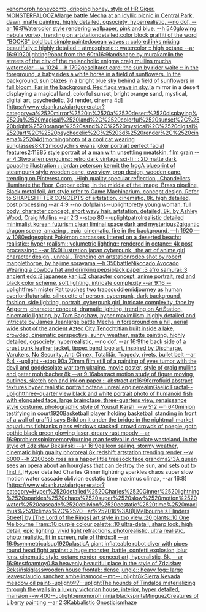 [xenomorph honeycomb, dripping honey, style of HR Giger, MONSTERPALOOZA!](https://www.ebank.nz/aiartgenerator?category=xenomorph%2520honeycomb%2C%2520dripping%2520honey%2C%2520style%2520of%2520HR%2520Giger%2C%2520MONSTERPALOOZA%21)[large battle Mecha at an idyllic picnic in Central Park, dawn, matte painting, highly detailed, cgsociety, hyperrealistic, --no dof, --ar 16:9](https://www.ebank.nz/aiartgenerator?category=large%2520battle%2520Mecha%2520at%2520an%2520idyllic%2520picnic%2520in%2520Central%2520Park%2C%2520dawn%2C%2520matte%2520painting%2C%2520highly%2520detailed%2C%2520cgsociety%2C%2520hyperrealistic%2C%2520--no%2520dof%2C%2520--ar%252016%3A9)[Watercolor style rendering wallpaper, pink and blue,   --h 540](https://www.ebank.nz/aiartgenerator?category=Watercolor%2520style%2520rendering%2520wallpaper%2C%2520pink%2520and%2520blue%2C%2520%2520%2520--h%2520540)[glowing nebula vortex, trending on artstation](https://www.ebank.nz/aiartgenerator?category=glowing%2520nebula%2520vortex%2C%2520trending%2520on%2520artstation)[detailed,](https://www.ebank.nz/aiartgenerator?category=detailed%2C)[color block graffiti of the word "BOOKS" bold but simple painted](https://www.ebank.nz/aiartgenerator?category=color%2520block%2520graffiti%2520of%2520the%2520word%2520%22BOOKS%22%2520bold%2520but%2520simple%2520painted)[ocean waves :: colored inks mixing beautifully :: highly detailed :: atmospheric :: watercolor :: high octane --ar 16:9](https://www.ebank.nz/aiartgenerator?category=ocean%2520waves%2520%3A%3A%2520colored%2520inks%2520mixing%2520beautifully%2520%3A%3A%2520highly%2520detailed%2520%3A%3A%2520atmospheric%2520%3A%3A%2520watercolor%2520%3A%3A%2520high%2520octane%2520--ar%252016%3A9)[1920](https://www.ebank.nz/aiartgenerator?category=1920)[lighting](https://www.ebank.nz/aiartgenerator?category=lighting)[Robot from the 60th](https://www.ebank.nz/aiartgenerator?category=Robot%2520from%2520the%252060th)[16:9](https://www.ebank.nz/aiartgenerator?category=16%3A9)[landscape by murakami](https://www.ebank.nz/aiartgenerator?category=landscape%2520by%2520murakami)[in the streets of the city of the melancholic enigma craig mullins mucha watercolor --w 1024 --h 1792](https://www.ebank.nz/aiartgenerator?category=in%2520the%2520streets%2520of%2520the%2520city%2520of%2520the%2520melancholic%2520enigma%2520craig%2520mullins%2520mucha%2520watercolor%2520--w%25201024%2520--h%25201792)[gesell](https://www.ebank.nz/aiartgenerator?category=gesell)[tarot card: the sun by rider waite :: in the foreground, a baby rides a white horse in a field of sunflowers. In the background, sun blazes in a bright blue sky behind a field of sunflowers in full bloom. Far in the background. Red flags wave in sky.](https://www.ebank.nz/aiartgenerator?category=tarot%2520card%3A%2520the%2520sun%2520by%2520rider%2520waite%2520%3A%3A%2520in%2520the%2520foreground%2C%2520a%2520baby%2520rides%2520a%2520white%2520horse%2520in%2520a%2520field%2520of%2520sunflowers.%2520In%2520the%2520background%2C%2520sun%2520blazes%2520in%2520a%2520bright%2520blue%2520sky%2520behind%2520a%2520field%2520of%2520sunflowers%2520in%2520full%2520bloom.%2520Far%2520in%2520the%2520background.%2520Red%2520flags%2520wave%2520in%2520sky.)[a mirror in a desert displaying a magical land, colorful sunset, bright orange sand, mystical, digital art, psychedelic, 3d render, cinema 4d](https://www.ebank.nz/aiartgenerator?category=a%2520mirror%2520in%2520a%2520desert%2520displaying%2520a%2520magical%2520land%2C%2520colorful%2520sunset%2C%2520bright%2520orange%2520sand%2C%2520mystical%2C%2520digital%2520art%2C%2520psychedelic%2C%25203d%2520render%2C%2520cinema%25204d)[morning](https://www.ebank.nz/aiartgenerator?category=morning)[photo of a cool cat wearing sunglasses](https://www.ebank.nz/aiartgenerator?category=photo%2520of%2520a%2520cool%2520cat%2520wearing%2520sunglasses)[8K](https://www.ebank.nz/aiartgenerator?category=8K)[1:2](https://www.ebank.nz/aiartgenerator?category=1%3A2)[moody](https://www.ebank.nz/aiartgenerator?category=moody)[chris evans joker portrait perfect facial features](https://www.ebank.nz/aiartgenerator?category=chris%2520evans%2520joker%2520portrait%2520perfect%2520facial%2520features)[2:1](https://www.ebank.nz/aiartgenerator?category=2%3A1)[1885 style portrait of a man with unsettling meatskin, film grain --ar 4:3](https://www.ebank.nz/aiartgenerator?category=1885%2520style%2520portrait%2520of%2520a%2520man%2520with%2520unsettling%2520meatskin%2C%2520film%2520grain%2520--ar%25204%3A3)[two alien penguins:: retro dark vintage sci-fi : : 2D matte dark gouache illustration : :](https://www.ebank.nz/aiartgenerator?category=two%2520alien%2520penguins%3A%3A%2520retro%2520dark%2520vintage%2520sci-fi%2520%3A%2520%3A%25202D%2520matte%2520dark%2520gouache%2520illustration%2520%3A%2520%3A)[jordan peterson kermit the frog](https://www.ebank.nz/aiartgenerator?category=jordan%2520peterson%2520kermit%2520the%2520frog)[A blueprint of steampunk style wooden cane,  overview, prop design, wooden cane,  trending on Pinterest.com  , High quality specular reflection ,  Chandeliers illuminate the floor, Copper  edge, in the middle of the image, Brass pipeline,  Black metal foil,  Art style refer to Game Machinarium.  concept design, Refer to SHAPESHIFTER CONCEPTS  of artstation, cinematic,  8k, high detailed,  post processing    --ar 4:9   --no dof](https://www.ebank.nz/aiartgenerator?category=A%2520blueprint%2520of%2520steampunk%2520style%2520wooden%2520cane%2C%2520%2520overview%2C%2520prop%2520design%2C%2520wooden%2520cane%2C%2520%2520trending%2520on%2520Pinterest.com%2520%2520%2C%2520High%2520quality%2520specular%2520reflection%2520%2C%2520%2520Chandeliers%2520illuminate%2520the%2520floor%2C%2520Copper%2520%2520edge%2C%2520in%2520the%2520middle%2520of%2520the%2520image%2C%2520Brass%2520pipeline%2C%2520%2520Black%2520metal%2520foil%2C%2520%2520Art%2520style%2520refer%2520to%2520Game%2520Machinarium.%2520%2520concept%2520design%2C%2520Refer%2520to%2520SHAPESHIFTER%2520CONCEPTS%2520%2520of%2520artstation%2C%2520cinematic%2C%2520%25208k%2C%2520high%2520detailed%2C%2520%2520post%2520processing%2520%2520%2520%2520--ar%25204%3A9%2520%2520%2520--no%2520dof)[plains](https://www.ebank.nz/aiartgenerator?category=plains)[--uplight](https://www.ebank.nz/aiartgenerator?category=--uplight)[pretty young woman, full body, character concept, short wavy hair, artstation, detailed, 8k, by Ashley Wood, Craig Mullins --ar 2:3 --stop 80 --uplight](https://www.ebank.nz/aiartgenerator?category=pretty%2520young%2520woman%2C%2520full%2520body%2C%2520character%2520concept%2C%2520short%2520wavy%2520hair%2C%2520artstation%2C%2520detailed%2C%25208k%2C%2520by%2520Ashley%2520Wood%2C%2520Craig%2520Mullins%2520--ar%25202%3A3%2520--stop%252080%2520--uplight)[patrol](https://www.ebank.nz/aiartgenerator?category=patrol)[realistic detailed minimalist korean futurism clean liminal space dark and mysterious](https://www.ebank.nz/aiartgenerator?category=realistic%2520detailed%2520minimalist%2520korean%2520futurism%2520clean%2520liminal%2520space%2520dark%2520and%2520mysterious)[2](https://www.ebank.nz/aiartgenerator?category=2)[gigantic dragon scene, amazing , epic, cinematic, fire in the background, —h 1920 —w 1080](https://www.ebank.nz/aiartgenerator?category=gigantic%2520dragon%2520scene%2C%2520amazing%2520%2C%2520epic%2C%2520cinematic%2C%2520fire%2520in%2520the%2520background%2C%2520%E2%80%94h%25201920%2520%E2%80%94w%25201080)[edges](https://www.ebank.nz/aiartgenerator?category=edges)[giant Pokémon carcasses littered on a deserted beach:: realistic:: hyper realism:: volumetric lighting:: rendered in octane:: 4k post processing:: --ar 16:9](https://www.ebank.nz/aiartgenerator?category=giant%2520Pok%C3%A9mon%2520carcasses%2520littered%2520on%2520a%2520deserted%2520beach%3A%3A%2520realistic%3A%3A%2520hyper%2520realism%3A%3A%2520volumetric%2520lighting%3A%3A%2520rendered%2520in%2520octane%3A%3A%25204k%2520post%2520processing%3A%3A%2520--ar%252016%3A9)[illustration japan cyberpunk , the art of anime girl character design , unreal , Trending on artstation](https://www.ebank.nz/aiartgenerator?category=illustration%2520japan%2520cyberpunk%2520%2C%2520the%2520art%2520of%2520anime%2520girl%2520character%2520design%2520%2C%2520unreal%2520%2C%2520Trending%2520on%2520artstation)[rodeo shot by robert mapplethorpe, by hajime sorayama —h 350](https://www.ebank.nz/aiartgenerator?category=rodeo%2520shot%2520by%2520robert%2520mapplethorpe%2C%2520by%2520hajime%2520sorayama%2520%E2%80%94h%2520350)[battle](https://www.ebank.nz/aiartgenerator?category=battle)[Nikocado Avocado Wearing a cowboy hat and drinking pepsi](https://www.ebank.nz/aiartgenerator?category=Nikocado%2520Avocado%2520Wearing%2520a%2520cowboy%2520hat%2520and%2520drinking%2520pepsi)[black paper::3 afro samurai::3 ancient edo::2 japanese kanji::2 character concept, anime portrait, red and black color scheme, soft lighting, intricate complexity --ar 9:16 --uplight](https://www.ebank.nz/aiartgenerator?category=black%2520paper%3A%3A3%2520afro%2520samurai%3A%3A3%2520ancient%2520edo%3A%3A2%2520japanese%2520kanji%3A%3A2%2520character%2520concept%2C%2520anime%2520portrait%2C%2520red%2520and%2520black%2520color%2520scheme%2C%2520soft%2520lighting%2C%2520intricate%2520complexity%2520--ar%25209%3A16%2520--uplight)[fresh mister Rat touches two traps](https://www.ebank.nz/aiartgenerator?category=fresh%2520mister%2520Rat%2520touches%2520two%2520traps)[cuddle](https://www.ebank.nz/aiartgenerator?category=cuddle)[midjourney as human overlord](https://www.ebank.nz/aiartgenerator?category=midjourney%2520as%2520human%2520overlord)[futuristic, silhouette of person, cyberpunk, dark background, fashion, side lighting, portrait, cyberpunk girl, intricate complexity, face by Artgerm, character concept, dramatic lighting, trending on ArtStation, cinematic lighting, by Tom Bagshaw, hyper maximilism, highly detailed and intricate by James Jean](https://www.ebank.nz/aiartgenerator?category=futuristic%2C%2520silhouette%2520of%2520person%2C%2520cyberpunk%2C%2520dark%2520background%2C%2520fashion%2C%2520side%2520lighting%2C%2520portrait%2C%2520cyberpunk%2520girl%2C%2520intricate%2520complexity%2C%2520face%2520by%2520Artgerm%2C%2520character%2520concept%2C%2520dramatic%2520lighting%2C%2520trending%2520on%2520ArtStation%2C%2520cinematic%2520lighting%2C%2520by%2520Tom%2520Bagshaw%2C%2520hyper%2520maximilism%2C%2520highly%2520detailed%2520and%2520intricate%2520by%2520James%2520Jean)[large battle Mecha in foreground on a hill, aerial wide shot of the ancient Aztec City Tenochtitlan built inside a lake, crowded, cinematic perspective, sunny weather, matte painting, highly detailed, cgsociety, hyperrealistic, --no dof, --ar 16:9](https://www.ebank.nz/aiartgenerator?category=large%2520battle%2520Mecha%2520in%2520foreground%2520on%2520a%2520hill%2C%2520aerial%2520wide%2520shot%2520of%2520the%2520ancient%2520Aztec%2520City%2520Tenochtitlan%2520built%2520inside%2520a%2520lake%2C%2520crowded%2C%2520cinematic%2520perspective%2C%2520sunny%2520weather%2C%2520matte%2520painting%2C%2520highly%2520detailed%2C%2520cgsociety%2C%2520hyperrealistic%2C%2520--no%2520dof%2C%2520--ar%252016%3A9)[the back side of a crust punk leather jacket, tippex band logo art, inspired by Discharge, Varukers, No Security, Anti Cimex, Totalitär, Tragedy,  rivets, bullet belt --ar 6:4 --uplight --stop 90](https://www.ebank.nz/aiartgenerator?category=the%2520back%2520side%2520of%2520a%2520crust%2520punk%2520leather%2520jacket%2C%2520tippex%2520band%2520logo%2520art%2C%2520inspired%2520by%2520Discharge%2C%2520Varukers%2C%2520No%2520Security%2C%2520Anti%2520Cimex%2C%2520Totalit%C3%A4r%2C%2520Tragedy%2C%2520%2520rivets%2C%2520bullet%2520belt%2520--ar%25206%3A4%2520--uplight%2520--stop%252090)[a 70mm film still of a painting of yves tumor with the devil and god](https://www.ebank.nz/aiartgenerator?category=a%252070mm%2520film%2520still%2520of%2520a%2520painting%2520of%2520yves%2520tumor%2520with%2520the%2520devil%2520and%2520god)[desolate war torn ukraine, movie poster,,style of craig mullins and peter mohrbacher,8k —ar 9:16](https://www.ebank.nz/aiartgenerator?category=desolate%2520war%2520torn%2520ukraine%2C%2520movie%2520poster%2C%2Cstyle%2520of%2520craig%2520mullins%2520and%2520peter%2520mohrbacher%2C8k%2520%E2%80%94ar%25209%3A16)[abstract motion study of figure moving, outlines, sketch pen and ink on paper :: abstract art](https://www.ebank.nz/aiartgenerator?category=abstract%2520motion%2520study%2520of%2520figure%2520moving%2C%2520outlines%2C%2520sketch%2520pen%2520and%2520ink%2520on%2520paper%2520%3A%3A%2520abstract%2520art)[16:9](https://www.ebank.nz/aiartgenerator?category=16%3A9)[ferrofluid abstract textures hyper realistic portrait octane unreal engine](https://www.ebank.nz/aiartgenerator?category=ferrofluid%2520abstract%2520textures%2520hyper%2520realistic%2520portrait%2520octane%2520unreal%2520engine)[realm](https://www.ebank.nz/aiartgenerator?category=realm)[Gaelic Fractal](https://www.ebank.nz/aiartgenerator?category=Gaelic%2520Fractal)[--uplight](https://www.ebank.nz/aiartgenerator?category=--uplight)[three-quarter view black and white portrait photo of humanoid fish with elongated face, large braincfase, three-quarters view, renaissance style costume, photographic style of Yousuf Karsh, --w 512 --h 640](https://www.ebank.nz/aiartgenerator?category=three-quarter%2520view%2520black%2520and%2520white%2520portrait%2520photo%2520of%2520humanoid%2520fish%2520with%2520elongated%2520face%2C%2520large%2520braincfase%2C%2520three-quarters%2520view%2C%2520renaissance%2520style%2520costume%2C%2520photographic%2520style%2520of%2520Yousuf%2520Karsh%2C%2520--w%2520512%2520--h%2520640)[minion testifying in court](https://www.ebank.nz/aiartgenerator?category=minion%2520testifying%2520in%2520court)[1920](https://www.ebank.nz/aiartgenerator?category=1920)[Basketball player holding basketball standing in front of a wall of graffiti says Brikl on it under the bridge in the night](https://www.ebank.nz/aiartgenerator?category=Basketball%2520player%2520holding%2520basketball%2520standing%2520in%2520front%2520of%2520a%2520wall%2520of%2520graffiti%2520says%2520Brikl%2520on%2520it%2520under%2520the%2520bridge%2520in%2520the%2520night)[mall market aquariums fishtanks glass windows stacked, crowd crowds of poeple, goth gothic black green glowing laser, dreary rust moody --ar 16:9](https://www.ebank.nz/aiartgenerator?category=mall%2520market%2520aquariums%2520fishtanks%2520glass%2520windows%2520stacked%2C%2520crowd%2520crowds%2520of%2520poeple%2C%2520goth%2520gothic%2520black%2520green%2520glowing%2520laser%2C%2520dreary%2520rust%2520moody%2520--ar%252016%3A9)[problems](https://www.ebank.nz/aiartgenerator?category=problems)[pink](https://www.ebank.nz/aiartgenerator?category=pink)[memory](https://www.ebank.nz/aiartgenerator?category=memory)[burning man festival in desolate wasteland, in the style of Zdzisław Beksiński --ar 16:9](https://www.ebank.nz/aiartgenerator?category=burning%2520man%2520festival%2520in%2520desolate%2520wasteland%2C%2520in%2520the%2520style%2520of%2520Zdzis%C5%82aw%2520Beksi%C5%84ski%2520--ar%252016%3A9)[galleon sailing, stormy weather, cinematic high quality photoreal 8k redshift artstation trending render --w 6000 --h 2200](https://www.ebank.nz/aiartgenerator?category=galleon%2520sailing%2C%2520stormy%2520weather%2C%2520cinematic%2520high%2520quality%2520photoreal%25208k%2520redshift%2520artstation%2520trending%2520render%2520--w%25206000%2520--h%25202200)[bob ross as a happy little tree](https://www.ebank.nz/aiartgenerator?category=bob%2520ross%2520as%2520a%2520happy%2520little%2520tree)[sock face grandma](https://www.ebank.nz/aiartgenerator?category=sock%2520face%2520grandma)[2:3](https://www.ebank.nz/aiartgenerator?category=2%3A3)[A queen sees an opera about an hourglass that can destroy the sun, and sets out to find it.](https://www.ebank.nz/aiartgenerator?category=A%2520queen%2520sees%2520an%2520opera%2520about%2520an%2520hourglass%2520that%2520can%2520destroy%2520the%2520sun%2C%2520and%2520sets%2520out%2520to%2520find%2520it.)[Hyper detailed Charles Ginner lightning sparkles chaos super slow motion water cascade oblivion ecstatic time maximus climax, --ar 16:8](https://www.ebank.nz/aiartgenerator?category=Hyper%2520detailed%2520Charles%2520Ginner%2520lightning%2520sparkles%2520chaos%2520super%2520slow%2520motion%2520water%2520cascade%2520oblivion%2520ecstatic%2520time%2520maximus%2520climax%2C%2520--ar%252016%3A8)[[Melbourne's Flinders Street] by [The Lord of the Rings] art style in top view::20 plants::10 One Melbourne Tram::10 purple colour palette::10 ultra-detail, sharp look, high detail, epic lighting, vivid light refractions, photorealistic, ultra realistic, photo realistic, fit in screen, rule of thirds::8 —ar 16:9](https://www.ebank.nz/aiartgenerator?category=%5BMelbourne%27s%2520Flinders%2520Street%5D%2520by%2520%5BThe%2520Lord%2520of%2520the%2520Rings%5D%2520art%2520style%2520in%2520top%2520view%3A%3A20%2520plants%3A%3A10%2520One%2520Melbourne%2520Tram%3A%3A10%2520purple%2520colour%2520palette%3A%3A10%2520ultra-detail%2C%2520sharp%2520look%2C%2520high%2520detail%2C%2520epic%2520lighting%2C%2520vivid%2520light%2520refractions%2C%2520photorealistic%2C%2520ultra%2520realistic%2C%2520photo%2520realistic%2C%2520fit%2520in%2520screen%2C%2520rule%2520of%2520thirds%3A%3A8%2520%E2%80%94ar%252016%3A9)[symmetrical](https://www.ebank.nz/aiartgenerator?category=symmetrical)[sup](https://www.ebank.nz/aiartgenerator?category=sup)[1920](https://www.ebank.nz/aiartgenerator?category=1920)[plastic](https://www.ebank.nz/aiartgenerator?category=plastic)[A giant inflateable robot diver with pipes round head fight against a huge monster, battle, confetti explosion, blur lens, cinematic style, octane render, concept art, hyperalistic, 8k, --ar 16:9](https://www.ebank.nz/aiartgenerator?category=A%2520giant%2520inflateable%2520robot%2520diver%2520with%2520pipes%2520round%2520head%2520fight%2520against%2520a%2520huge%2520monster%2C%2520battle%2C%2520confetti%2520explosion%2C%2520blur%2520lens%2C%2520cinematic%2520style%2C%2520octane%2520render%2C%2520concept%2520art%2C%2520hyperalistic%2C%25208k%2C%2520--ar%252016%3A9)[test](https://www.ebank.nz/aiartgenerator?category=test)[foam](https://www.ebank.nz/aiartgenerator?category=foam)[toy](https://www.ebank.nz/aiartgenerator?category=toy)[0.8](https://www.ebank.nz/aiartgenerator?category=0.8)[a heavenly beautiful place in the style of Zdzisław Beksiński](https://www.ebank.nz/aiartgenerator?category=a%2520heavenly%2520beautiful%2520place%2520in%2520the%2520style%2520of%2520Zdzis%C5%82aw%2520Beksi%C5%84ski)[glass](https://www.ebank.nz/aiartgenerator?category=glass)[wooden house frontal:: dense jungle:: heavy fog:: large leaves](https://www.ebank.nz/aiartgenerator?category=wooden%2520house%2520frontal%3A%3A%2520dense%2520jungle%3A%3A%2520heavy%2520fog%3A%3A%2520large%2520leaves)[claudio sanchez ambelina](https://www.ebank.nz/aiartgenerator?category=claudio%2520sanchez%2520ambelina)[mood](https://www.ebank.nz/aiartgenerator?category=mood)[--mp](https://www.ebank.nz/aiartgenerator?category=--mp)[--uplight](https://www.ebank.nz/aiartgenerator?category=--uplight)[8k](https://www.ebank.nz/aiartgenerator?category=8k)[Sierra Nevada meadow oil paint](https://www.ebank.nz/aiartgenerator?category=Sierra%2520Nevada%2520meadow%2520oil%2520paint)[--uplight](https://www.ebank.nz/aiartgenerator?category=--uplight)[4:7](https://www.ebank.nz/aiartgenerator?category=4%3A7)[--uplight](https://www.ebank.nz/aiartgenerator?category=--uplight)[The hounds of Tindalos materializing through the walls in a luxury victorian house, interior, hyper detailed, mansion --w 400](https://www.ebank.nz/aiartgenerator?category=The%2520hounds%2520of%2520Tindalos%2520materializing%2520through%2520the%2520walls%2520in%2520a%2520luxury%2520victorian%2520house%2C%2520interior%2C%2520hyper%2520detailed%2C%2520mansion%2520--w%2520400)[--uplight](https://www.ebank.nz/aiartgenerator?category=--uplight)[xenomorph ninja black](https://www.ebank.nz/aiartgenerator?category=xenomorph%2520ninja%2520black)[spirits](https://www.ebank.nz/aiartgenerator?category=spirits)[Minguez](https://www.ebank.nz/aiartgenerator?category=Minguez)[Creatures of Liberty painting --ar 2:3](https://www.ebank.nz/aiartgenerator?category=Creatures%2520of%2520Liberty%2520painting%2520--ar%25202%3A3)[Kabbalistic Gnosticism](https://www.ebank.nz/aiartgenerator?category=Kabbalistic%2520Gnosticism)[haze](https://www.ebank.nz/aiartgenerator?category=haze)